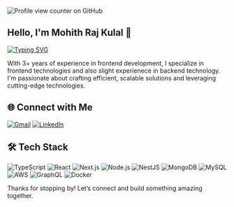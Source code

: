 ![Profile view counter on GitHub](https://komarev.com/ghpvc/?username=mohithrajkulal)

## Hello, I'm Mohith Raj Kulal 👋

[![Typing SVG](https://readme-typing-svg.demolab.com?font=Fira+Code&pause=1000&width=435&lines=Frontend+Developer;Backend+Enthusiast)](https://git.io/typing-svg)

With 3+ years of experience in frontend development, I specialize in frontend technologies and also slight experienece in backend technology. I'm passionate about crafting efficient, scalable solutions and leveraging cutting-edge technologies.

## 🌐 Connect with Me
[![Gmail](https://img.shields.io/badge/Gmail-red?logo=gmail&logoColor=white)](mailto:mohithrajkulal5@gmail.com)
[![LinkedIn](https://img.shields.io/badge/LinkedIn-blue?logo=linkedin&logoColor=white)](https://www.linkedin.com/in/mohithraj-kulal-a12348196/)

## 🛠️ Tech Stack
![TypeScript](https://img.shields.io/badge/TypeScript-3178C6?style=flat&logo=typescript&logoColor=white)
![React](https://img.shields.io/badge/React-61DAFB?style=flat&logo=react&logoColor=black)
![Next.js](https://img.shields.io/badge/Next.js-000000?style=flat&logo=next.js&logoColor=white)
![Node.js](https://img.shields.io/badge/Node.js-339933?style=flat&logo=node.js&logoColor=white)
![NestJS](https://img.shields.io/badge/NestJS-E0234E?style=flat&logo=nestjs&logoColor=white)
![MongoDB](https://img.shields.io/badge/MongoDB-47A248?style=flat&logo=mongodb&logoColor=white)
![MySQL](https://img.shields.io/badge/MySQL-4479A1?style=flat&logo=mysql&logoColor=white)
![AWS](https://img.shields.io/badge/AWS-232F3E?style=flat&logo=amazon-aws&logoColor=white)
![GraphQL](https://img.shields.io/badge/GraphQL-E10098?style=flat&logo=graphql&logoColor=white)
![Docker](https://img.shields.io/badge/Docker-2496ED?style=flat&logo=docker&logoColor=white)

Thanks for stopping by! Let’s connect and build something amazing together.

<!--- ## 📊 GitHub Stats
![Mohith's GitHub Stats](https://github-readme-stats.vercel.app/api?username=mohithrajkulal&show_icons=true&theme=radical)
![Top Langs](https://github-readme-stats.vercel.app/api/top-langs/?username=mohithrajkulal&layout=compact&theme=radical)
![Summary](https://github-profile-summary-cards.vercel.app/api/cards/profile-details?username=mohithrajkulal&theme=radical)
![Languages](https://github-profile-summary-cards.vercel.app/api/cards/most-commit-language?username=mohithrajkulal&theme=radical) --->
